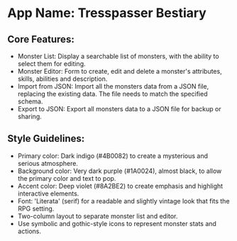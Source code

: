 # **App Name**: Tresspasser Bestiary

## Core Features:

- Monster List: Display a searchable list of monsters, with the ability to select them for editing.
- Monster Editor: Form to create, edit and delete a monster's attributes, skills, abilities and description.
- Import from JSON: Import all the monsters data from a JSON file, replacing the existing data. The file needs to match the specified schema.
- Export to JSON: Export all monsters data to a JSON file for backup or sharing. 

## Style Guidelines:

- Primary color: Dark indigo (#4B0082) to create a mysterious and serious atmosphere.
- Background color: Very dark purple (#1A0024), almost black, to allow the primary color and text to pop.
- Accent color: Deep violet (#8A2BE2) to create emphasis and highlight interactive elements.
- Font: 'Literata' (serif) for a readable and slightly vintage look that fits the RPG setting.
- Two-column layout to separate monster list and editor.
- Use symbolic and gothic-style icons to represent monster stats and actions.